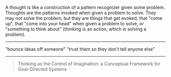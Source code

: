 
A thought is like a construction of a pattern recognizer given some problem. Thoughts are the patterns invoked when given a problem to solve. They may not solve the problem, but they are things that get evoked, that "come up", that "come into your head" when given a problem to solve, or "something to think about" (thinking is an action, which is solving a problem).

---

"bounce ideas off someone"
"trust them so they don't tell anyone else"

---

> Thinking as the Control of Imagination: a Conceptual Framework for Goal-Directed Systems
